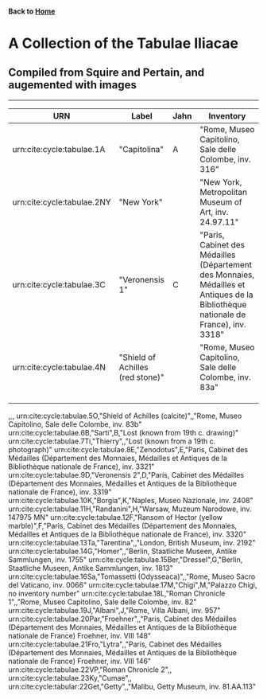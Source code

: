 #### Back to [Home](https://brclar15.github.io/tabulaCapitolina/)

# A Collection of the Tabulae Iliacae


## Compiled from Squire and Pertain, and augemented with images 



----------

| URN  | Label  | Jahn  | Inventory |
|---|---|---|---|
| urn:cite:cycle:tabulae.1A  | "Capitolina"  | A  | "Rome, Museo Capitolino, Sale delle Colombe, inv. 316" |
| urn:cite:cycle:tabulae.2NY  |  "New York" |   |  "New York, Metropolitan Museum of Art, inv. 24.97.11" |
| urn:cite:cycle:tabulae.3C  | "Veronensis 1"  | C  | "Paris, Cabinet des Médailles (Département des Monnaies, Médailles et Antiques de la Bibliothèque nationale de France), inv. 3318"  |
| urn:cite:cycle:tabulae.4N  | "Shield of Achilles (red stone)"  |   | "Rome, Museo Capitolino, Sale delle Colombe, inv. 83a"  |
|   |   |   |   |
|   |   |   |   |
|   |   |   |   |







,,,
urn:cite:cycle:tabulae.5O,"Shield of Achilles (calcite)",,"Rome, Museo Capitolino, Sale delle Colombe, inv. 83b"
urn:cite:cycle:tabulae.6B,"Sarti",B,"Lost (known from 19th c. drawing)"
urn:cite:cycle:tabulae.7Ti,"Thierry",,"Lost (known from a 19th c. photograph)"
urn:cite:cycle:tabulae.8E,"Zenodotus",E,"Paris, Cabinet des Médailles (Département des Monnaies, Médailles et Antiques de
la Bibliothèque nationale de France), inv. 3321"
urn:cite:cycle:tabulae.9D,"Veronensis 2",D,"Paris, Cabinet des Médailles (Département des Monnaies, Médailles et Antiques
de la Bibliothèque nationale de France), inv. 3319"
urn:cite:cycle:tabulae.10K,"Borgia",K,"Naples, Museo Nazionale, inv. 2408"
urn:cite:cycle:tabulae.11H,"Randanini",H,"Warsaw, Muzeum Narodowe, inv. 147975 MN"
urn:cite:cycle:tabulae.12F,"Ransom of Hector (yellow marble)",F,"Paris, Cabinet des Médailles (Département des Monnaies, Médailles et Antiques de
la Bibliothèque nationale de France), inv. 3320"
urn:cite:cycle:tabulae.13Ta,"Tarentina",,"London, British Museum, inv. 2192"
urn:cite:cycle:tabulae.14G,"Homer",,"Berlin, Staatliche Museen, Antike Sammlungen, inv. 1755"
urn:cite:cycle:tabulae.15Ber,"Dressel",G,"Berlin, Staatliche Museen, Antike Sammlungen, inv. 1813"
urn:cite:cycle:tabulae.16Sa,"Tomassetti (Odysseaca)",,"Rome, Museo Sacro del Vaticano, inv. 0066"
urn:cite:cycle:tabulae.17M,"Chigi",M,"Palazzo Chigi, no inventory number"
urn:cite:cycle:tabulae.18L,"Roman Chronicle 1",,"Rome, Museo Capitolino, Sale delle Colombe, inv. 82"
urn:cite:cycle:tabulae.19J,"Albani",J,"Rome, Villa Albani, inv. 957"
urn:cite:cycle:tabulae.20Par,"Froehner",,"Paris, Cabinet des Médailles (Département des Monnaies, Médailles et Antiques
de la Bibliothèque nationale de France) Froehner, inv. VIII 148"
urn:cite:cycle:tabulae.21Fro,"Lytra",,"Paris, Cabinet des Médailles (Département des Monnaies, Médailles et
Antiques de la Bibliothèque nationale de France) Froehner, inv. VIII 146"
urn:cite:cycle:tabulae.22VP,"Roman Chronicle 2",,
urn:cite:cycle:tabulae.23Ky,"Cumae",,
urn:cite:cycle:tabular:22Get,"Getty",,"Malibu, Getty Museum, inv. 81.AA.113"
